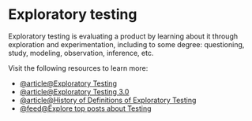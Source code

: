 # Exploratory testing

Exploratory testing is evaluating a product by learning about it through exploration and experimentation, including to some degree: questioning, study, modeling, observation, inference, etc.

Visit the following resources to learn more:

- [@article@Exploratory Testing](https://www.satisfice.com/exploratory-testing)
- [@article@Exploratory Testing 3.0](https://www.satisfice.com/blog/archives/1509)
- [@article@History of Definitions of Exploratory Testing](https://www.satisfice.com/blog/archives/1504)
- [@feed@Explore top posts about Testing](https://app.daily.dev/tags/testing?ref=roadmapsh)